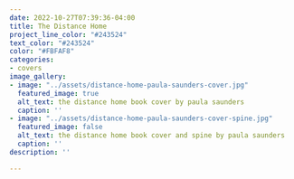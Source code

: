 ```yaml
---
date: 2022-10-27T07:39:36-04:00
title: The Distance Home
project_line_color: "#243524"
text_color: "#243524"
color: "#FBFAF8"
categories:
- covers
image_gallery:
- image: "../assets/distance-home-paula-saunders-cover.jpg"
  featured_image: true
  alt_text: the distance home book cover by paula saunders
  caption: ''
- image: "../assets/distance-home-paula-saunders-cover-spine.jpg"
  featured_image: false
  alt_text: the distance home book cover and spine by paula saunders
  caption: ''
description: ''

---
```

